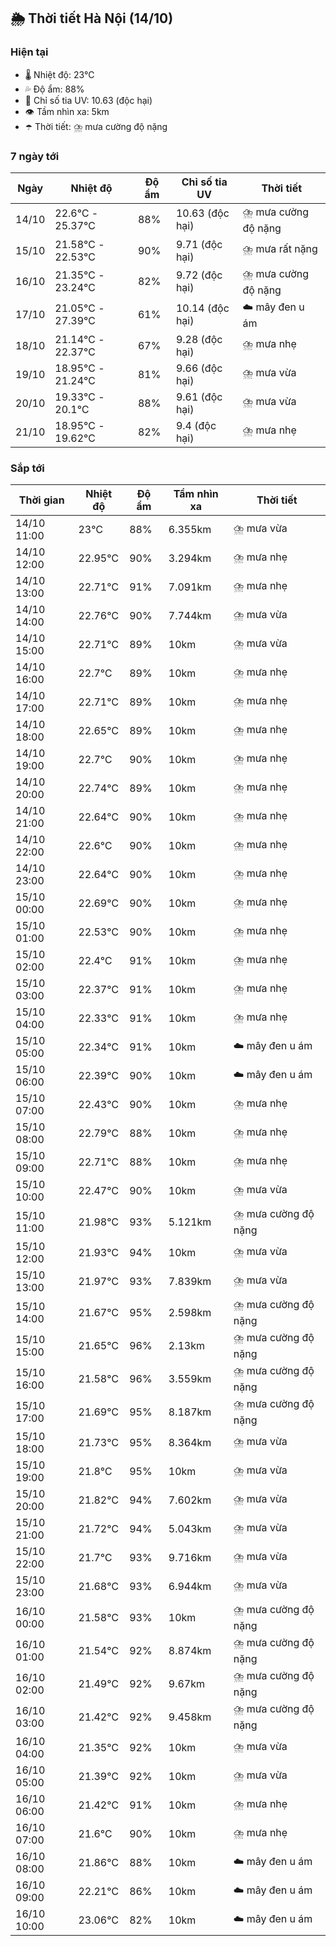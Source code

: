 ## 🌦️ Thời tiết Hà Nội (14/10)

### Hiện tại

- 🌡️ Nhiệt độ: 23℃
- 💦 Độ ẩm: 88%
- 🌟 Chỉ số tia UV: 10.63 (độc hại)
- 👁️ Tầm nhìn xa: 5km
- ☂️ Thời tiết: ⛈️ mưa cường độ nặng

### 7 ngày tới

| Ngày | Nhiệt độ | Độ ẩm | Chỉ số tia UV | Thời tiết |
| --- | --- | --- | --- | --- |
| 14/10 | 22.6℃ - 25.37℃ | 88% | 10.63 (độc hại) | ⛈️ mưa cường độ nặng |
| 15/10 | 21.58℃ - 22.53℃ | 90% | 9.71 (độc hại) | ⛈️ mưa rất nặng |
| 16/10 | 21.35℃ - 23.24℃ | 82% | 9.72 (độc hại) | ⛈️ mưa cường độ nặng |
| 17/10 | 21.05℃ - 27.39℃ | 61% | 10.14 (độc hại) | ☁️ mây đen u ám |
| 18/10 | 21.14℃ - 22.37℃ | 67% | 9.28 (độc hại) | ⛈️ mưa nhẹ |
| 19/10 | 18.95℃ - 21.24℃ | 81% | 9.66 (độc hại) | ⛈️ mưa vừa |
| 20/10 | 19.33℃ - 20.1℃ | 88% | 9.61 (độc hại) | ⛈️ mưa vừa |
| 21/10 | 18.95℃ - 19.62℃ | 82% | 9.4 (độc hại) | ⛈️ mưa nhẹ |

### Sắp tới

| Thời gian | Nhiệt độ | Độ ẩm | Tầm nhìn xa | Thời tiết |
| --- | --- | --- | --- | --- |
| 14/10 11:00 | 23℃ | 88% | 6.355km | ⛈️ mưa vừa |
| 14/10 12:00 | 22.95℃ | 90% | 3.294km | ⛈️ mưa nhẹ |
| 14/10 13:00 | 22.71℃ | 91% | 7.091km | ⛈️ mưa nhẹ |
| 14/10 14:00 | 22.76℃ | 90% | 7.744km | ⛈️ mưa vừa |
| 14/10 15:00 | 22.71℃ | 89% | 10km | ⛈️ mưa vừa |
| 14/10 16:00 | 22.7℃ | 89% | 10km | ⛈️ mưa nhẹ |
| 14/10 17:00 | 22.71℃ | 89% | 10km | ⛈️ mưa nhẹ |
| 14/10 18:00 | 22.65℃ | 89% | 10km | ⛈️ mưa nhẹ |
| 14/10 19:00 | 22.7℃ | 90% | 10km | ⛈️ mưa nhẹ |
| 14/10 20:00 | 22.74℃ | 89% | 10km | ⛈️ mưa nhẹ |
| 14/10 21:00 | 22.64℃ | 90% | 10km | ⛈️ mưa nhẹ |
| 14/10 22:00 | 22.6℃ | 90% | 10km | ⛈️ mưa nhẹ |
| 14/10 23:00 | 22.64℃ | 90% | 10km | ⛈️ mưa nhẹ |
| 15/10 00:00 | 22.69℃ | 90% | 10km | ⛈️ mưa nhẹ |
| 15/10 01:00 | 22.53℃ | 90% | 10km | ⛈️ mưa nhẹ |
| 15/10 02:00 | 22.4℃ | 91% | 10km | ⛈️ mưa nhẹ |
| 15/10 03:00 | 22.37℃ | 91% | 10km | ⛈️ mưa nhẹ |
| 15/10 04:00 | 22.33℃ | 91% | 10km | ⛈️ mưa nhẹ |
| 15/10 05:00 | 22.34℃ | 91% | 10km | ☁️ mây đen u ám |
| 15/10 06:00 | 22.39℃ | 90% | 10km | ☁️ mây đen u ám |
| 15/10 07:00 | 22.43℃ | 90% | 10km | ⛈️ mưa nhẹ |
| 15/10 08:00 | 22.79℃ | 88% | 10km | ⛈️ mưa nhẹ |
| 15/10 09:00 | 22.71℃ | 88% | 10km | ⛈️ mưa nhẹ |
| 15/10 10:00 | 22.47℃ | 90% | 10km | ⛈️ mưa vừa |
| 15/10 11:00 | 21.98℃ | 93% | 5.121km | ⛈️ mưa cường độ nặng |
| 15/10 12:00 | 21.93℃ | 94% | 10km | ⛈️ mưa vừa |
| 15/10 13:00 | 21.97℃ | 93% | 7.839km | ⛈️ mưa vừa |
| 15/10 14:00 | 21.67℃ | 95% | 2.598km | ⛈️ mưa cường độ nặng |
| 15/10 15:00 | 21.65℃ | 96% | 2.13km | ⛈️ mưa cường độ nặng |
| 15/10 16:00 | 21.58℃ | 96% | 3.559km | ⛈️ mưa cường độ nặng |
| 15/10 17:00 | 21.69℃ | 95% | 8.187km | ⛈️ mưa cường độ nặng |
| 15/10 18:00 | 21.73℃ | 95% | 8.364km | ⛈️ mưa vừa |
| 15/10 19:00 | 21.8℃ | 95% | 10km | ⛈️ mưa vừa |
| 15/10 20:00 | 21.82℃ | 94% | 7.602km | ⛈️ mưa vừa |
| 15/10 21:00 | 21.72℃ | 94% | 5.043km | ⛈️ mưa vừa |
| 15/10 22:00 | 21.7℃ | 93% | 9.716km | ⛈️ mưa vừa |
| 15/10 23:00 | 21.68℃ | 93% | 6.944km | ⛈️ mưa vừa |
| 16/10 00:00 | 21.58℃ | 93% | 10km | ⛈️ mưa cường độ nặng |
| 16/10 01:00 | 21.54℃ | 92% | 8.874km | ⛈️ mưa cường độ nặng |
| 16/10 02:00 | 21.49℃ | 92% | 9.67km | ⛈️ mưa cường độ nặng |
| 16/10 03:00 | 21.42℃ | 92% | 9.458km | ⛈️ mưa cường độ nặng |
| 16/10 04:00 | 21.35℃ | 92% | 10km | ⛈️ mưa vừa |
| 16/10 05:00 | 21.39℃ | 92% | 10km | ⛈️ mưa vừa |
| 16/10 06:00 | 21.42℃ | 91% | 10km | ⛈️ mưa nhẹ |
| 16/10 07:00 | 21.6℃ | 90% | 10km | ⛈️ mưa nhẹ |
| 16/10 08:00 | 21.86℃ | 88% | 10km | ☁️ mây đen u ám |
| 16/10 09:00 | 22.21℃ | 86% | 10km | ☁️ mây đen u ám |
| 16/10 10:00 | 23.06℃ | 82% | 10km | ☁️ mây đen u ám |
